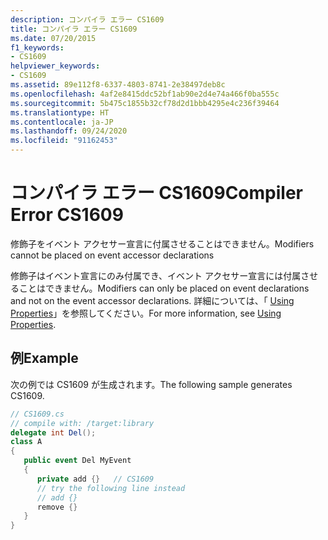 ```yaml
---
description: コンパイラ エラー CS1609
title: コンパイラ エラー CS1609
ms.date: 07/20/2015
f1_keywords:
- CS1609
helpviewer_keywords:
- CS1609
ms.assetid: 89e112f8-6337-4803-8741-2e38497deb8c
ms.openlocfilehash: 4af2e8415ddc52bf1ab90e2d4e74a466f0ba555c
ms.sourcegitcommit: 5b475c1855b32cf78d2d1bbb4295e4c236f39464
ms.translationtype: HT
ms.contentlocale: ja-JP
ms.lasthandoff: 09/24/2020
ms.locfileid: "91162453"
---
```

# <a name="compiler-error-cs1609"></a><span data-ttu-id="016bd-103">コンパイラ エラー CS1609</span><span class="sxs-lookup"><span data-stu-id="016bd-103">Compiler Error CS1609</span></span>

<span data-ttu-id="016bd-104">修飾子をイベント アクセサー宣言に付属させることはできません。</span><span class="sxs-lookup"><span data-stu-id="016bd-104">Modifiers cannot be placed on event accessor declarations</span></span>  
  
 <span data-ttu-id="016bd-105">修飾子はイベント宣言にのみ付属でき、イベント アクセサー宣言には付属させることはできません。</span><span class="sxs-lookup"><span data-stu-id="016bd-105">Modifiers can only be placed on event declarations and not on the event accessor declarations.</span></span> <span data-ttu-id="016bd-106">詳細については、「 [Using Properties](../programming-guide/classes-and-structs/using-properties.md)」を参照してください。</span><span class="sxs-lookup"><span data-stu-id="016bd-106">For more information, see [Using Properties](../programming-guide/classes-and-structs/using-properties.md).</span></span>  
  
## <a name="example"></a><span data-ttu-id="016bd-107">例</span><span class="sxs-lookup"><span data-stu-id="016bd-107">Example</span></span>  

 <span data-ttu-id="016bd-108">次の例では CS1609 が生成されます。</span><span class="sxs-lookup"><span data-stu-id="016bd-108">The following sample generates CS1609.</span></span>  
  
```csharp  
// CS1609.cs  
// compile with: /target:library  
delegate int Del();  
class A  
{  
   public event Del MyEvent
   {  
      private add {}   // CS1609  
      // try the following line instead  
      // add {}  
      remove {}  
   }  
}  
```
